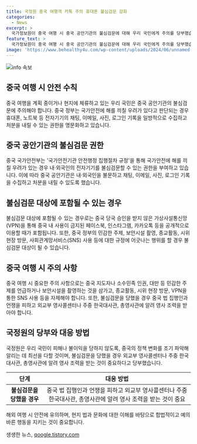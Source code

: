```yaml
---
title: 국정원 중국 여행객 카톡 주의 휴대폰 불심검문 강화
categories:
  - News
excerpt: >
  국가정보원이 중국 여행 시 중국 공안기관의 불심검문에 대해 우리 국민에게 주의를 당부했습니다. 중국 국가안전부는 휴대폰·노트북 등 전자기기에 대한 불심검문 권한을 명문화했으며, 중국 내 사용이 금지된 SNS를 이용시 주의가 필요합니다. 또한 중국 당국 승인을 받지 않은 VPN을 통해 SNS를 이용하는 경우 불심검문 대상이 될 수 있습니다. 국정원은 여행 중 △민감한 주제 언급 자제 △보안시설 촬영 금지 △종교활동 유의 등을 당부했으며, 불심검문을 당한 경우 외교부나 한국 대사관에 알려 영사 조력을 받는 것이 중요하다 강조했습니다.
feature_text: >
  국가정보원이 중국 여행 시 중국 공안기관의 불심검문에 대해 우리 국민에게 주의를 당부했습니다. 중국 국가안전부는 휴대폰·노트북 등 전자기기에 대한 불심검문 권한을 명문화했으며, 중국 내 사용이 금지된 SNS를 이용시 주의가 필요합니다. 또한 중국 당국 승인을 받지 않은 VPN을 통해 SNS를 이용하는 경우 불심검문 대상이 될 수 있습니다. 국정원은 여행 중 △민감한 주제 언급 자제 △보안시설 촬영 금지 △종교활동 유의 등을 당부했으며, 불심검문을 당한 경우 외교부나 한국 대사관에 알려 영사 조력을 받는 것이 중요하다 강조했습니다.
image: 'https://www.behealthy4u.com/wp-content/uploads/2024/06/unnamed-file.png'
---
```


<p><img src="https://www.behealthy4u.com/wp-content/uploads/2024/06/unnamed-file.png" alt="info 속보" /></p>

<h2 data-ke-size="size26">중국 여행 시 안전 수칙</h2>

<p data-ke-size="size16">중국 여행을 계획 중이거나 현지에 체류하고 있는 우리 국민은 중국 공안기관의 불심검문에 주의해야 합니다. 중국 정부는 국가안전에 해를 끼칠 우려가 있다고 판단되는 경우 휴대폰, 노트북 등 전자기기의 채팅, 이메일, 사진, 로그인 기록을 일방적으로 수집하고 처분을 내릴 수 있는 권한을 명문화하고 있습니다.</p>

<h2 data-ke-size="size24">중국 공안기관의 불심검문 권한</h2>

<p data-ke-size="size16">중국 국가안전부는 '국가안전기관 안전행정 집행절차 규정'을 통해 국가안전에 해를 끼칠 우려가 있는 경우 내·외국인의 전자기기를 불심검문할 수 있는 권한을 부여하고 있습니다. 이에 따라 중국 공안기관은 내·외국인을 불문하고 채팅, 이메일, 사진, 로그인 기록을 수집하고 처분을 내릴 수 있도록 했습니다.</p>

<h2 data-ke-size="size24">불심검문 대상에 포함될 수 있는 경우</h2>

<p data-ke-size="size16">불심검문 대상에 포함될 수 있는 경우로는 중국 당국 승인을 받지 않은 가상사설통신망(VPN)을 통해 중국 내 사용이 금지된 페이스북, 인스타그램, 카카오톡 등을 공개적으로 이용할 때가 포함됩니다. 또한, 중국 정부의 민감한 주제, 보안시설 촬영, 종교활동, 시위 현장 방문, 사회관계망서비스(SNS) 사용 등에 대한 규정에 어긋나는 행위를 할 경우 불심검문 대상이 될 수 있습니다.</p>

<h2 data-ke-size="size24">중국 여행 시 주의 사항</h2>

<p data-ke-size="size16">중국 여행 시 중요한 주의 사항으로는 중국 지도자나 소수민족 인권, 대만 등 민감한 주제를 언급하거나 보안시설을 촬영하는 것을 삼가고, 종교활동, 시위 현장 방문, VPN을 통한 SNS 사용 등을 자제해야 합니다. 또한, 불심검문을 당했을 경우 중국 법 집행인과 언쟁을 피하고 외교부 영사콜센터나 주중 한국대사관, 총영사관에 알려 영사 조력을 받아야 합니다.</p>

<h2 data-ke-size="size24">국정원의 당부와 대응 방법</h2>

<p data-ke-size="size16">국정원은 우리 국민이 피해나 불이익을 당하지 않도록, 중국의 정책 변화를 조기 파악해 알리는 데 최선을 다할 것이며, 불심검문을 당했을 경우 외교부 영사콜센터나 주중 한국대사관, 총영사관에 알려 영사 조력을 받는 것이 중요하다고 당부했습니다.</p>

<table>
    <thead>
        <tr>
            <th>단계</th>
            <th>대응 방법</th>
        </tr>
    </thead>
    <tbody>
        <tr>
            <td style="text-align: center; height: 17px;"><b>불심검문을 당했을 경우</b></td>
            <td style="text-align: center; height: 17px;">중국 법 집행인과 언쟁을 피하고 외교부 영사콜센터나 주중 한국대사관, 총영사관에 알려 영사 조력을 받는 것이 중요</td>
        </tr>
    </tbody>
</table>

<p data-ke-size="size16">해외 여행 시 안전에 유의하며, 현지 법과 문화에 대한 이해를 바탕으로 합법적이고 예의 바른 행동을 지키는 것이 중요합니다.</p>
생생한 뉴스, <a href="https://qoogle.tistory.com" rel="dofollow">qoogle.tistory.com</a>


